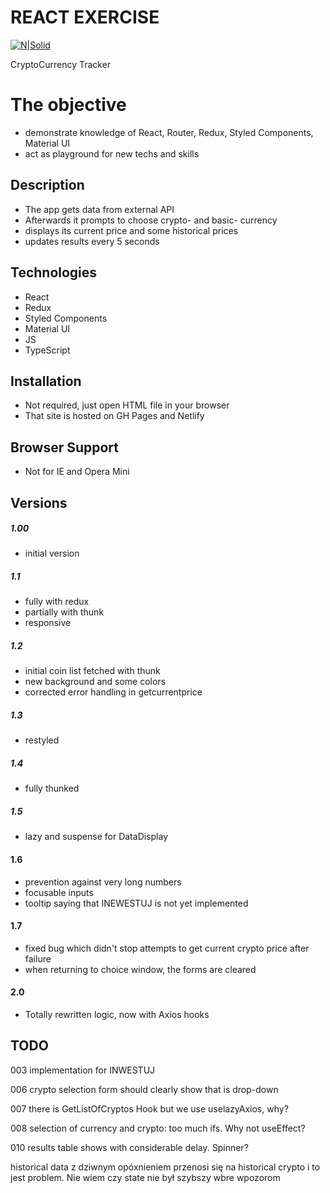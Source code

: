 # REACT EXERCISE

[![N|Solid](https://cldup.com/dTxpPi9lDf.thumb.png)](https://nodesource.com/products/nsolid)

CryptoCurrency Tracker

# The objective

-   demonstrate knowledge of React, Router, Redux, Styled Components, Material UI
-   act as playground for new techs and skills

## Description

-   The app gets data from external API
-   Afterwards it prompts to choose crypto- and basic- currency
-   displays its current price and some historical prices
-   updates results every 5 seconds

## Technologies

-   React
-   Redux
-   Styled Components
-   Material UI
-   JS
-   TypeScript

## Installation

-   Not required, just open HTML file in your browser
-   That site is hosted on GH Pages and Netlify

## Browser Support

-   Not for IE and Opera Mini

## Versions

##### 1.00

-   initial version

##### 1.1

-   fully with redux
-   partially with thunk
-   responsive

##### 1.2

-   initial coin list fetched with thunk
-   new background and some colors
-   corrected error handling in getcurrentprice

##### 1.3

-   restyled

##### 1.4

-   fully thunked

##### 1.5

-   lazy and suspense for DataDisplay

#### 1.6

-   prevention against very long numbers
-   focusable inputs
-   tooltip saying that INEWESTUJ is not yet implemented

#### 1.7

-   fixed bug which didn't stop attempts to get current crypto price after failure
-   when returning to choice window, the forms are cleared

#### 2.0

-   Totally rewritten logic, now with Axios hooks

## TODO

003 implementation for INWESTUJ

006 crypto selection form should clearly show that is drop-down

007 there is GetListOfCryptos Hook but we use uselazyAxios, why?

008 selection of currency and crypto: too much ifs. Why not useEffect?

010 results table shows with considerable delay. Spinner?

historical data z dziwnym opóxnieniem przenosi się na historical crypto i to jest problem. Nie wiem czy state
nie był szybszy wbre wpozorom
